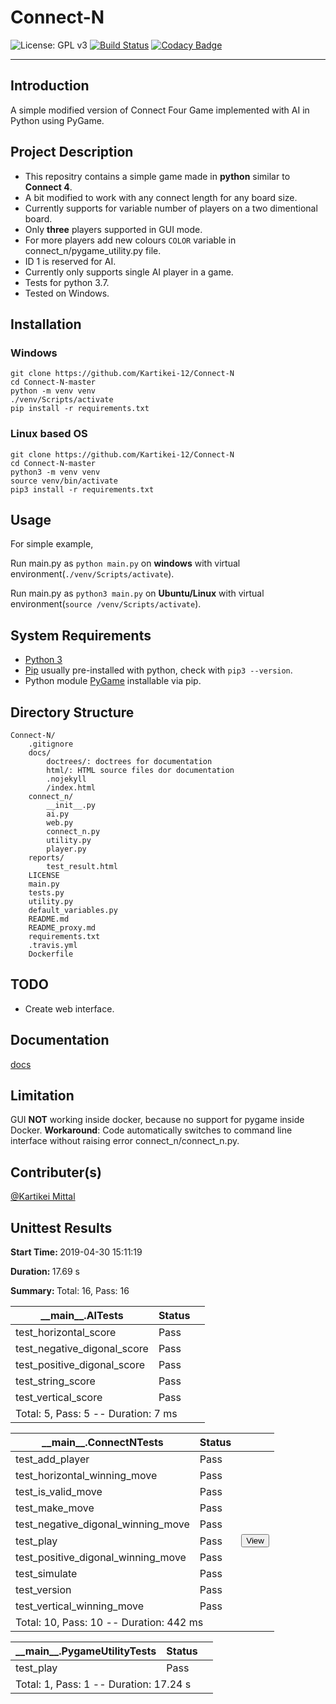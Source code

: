 # Connect-N

![License: GPL v3](https://img.shields.io/badge/License-GPLv3-blue.svg)
[![Build Status](https://travis-ci.org/Kartikei-12/Connect-N.svg?branch=master)](https://travis-ci.org/Kartikei-12/Connect-N)
[![Codacy Badge](https://api.codacy.com/project/badge/Grade/4a053ff3c19247958b88183242723d23)](https://www.codacy.com/app/Kartikei-12/Connect-N?utm_source=github.com&amp;utm_medium=referral&amp;utm_content=Kartikei-12/Connect-N&amp;utm_campaign=Badge_Grade)
<hr>

## Introduction

A simple modified version of Connect Four Game implemented with AI in Python using PyGame.

## Project Description

*  This repositry contains a simple game made in **python** similar to **Connect 4**.
*  A bit modified to work with any connect length for any board size.
*  Currently supports for variable number of players on a two dimentional board.
*  Only **three** players supported in GUI mode.
*  For more players add new colours `COLOR` variable in connect_n/pygame_utility.py file.
*  ID 1 is reserved for AI.
*  Currently only supports single AI player in a game.
*  Tests for python 3.7.
*  Tested on Windows.

## Installation

### Windows

    git clone https://github.com/Kartikei-12/Connect-N
    cd Connect-N-master
    python -m venv venv
    ./venv/Scripts/activate
    pip install -r requirements.txt

### Linux based OS

    git clone https://github.com/Kartikei-12/Connect-N
    cd Connect-N-master
    python3 -m venv venv
    source venv/bin/activate
    pip3 install -r requirements.txt

## Usage

For simple example,

Run main.py as `python main.py` on **windows** with virtual environment(`./venv/Scripts/activate`).

Run main.py as `python3 main.py` on **Ubuntu/Linux** with virtual environment(`source /venv/Scripts/activate`).

## System Requirements

*  [Python 3](https://www.python.org/)
*  [Pip](https://pypi.org/) usually pre-installed with python, check with `pip3 --version`.
*  Python module [PyGame](https://pypi.org/project/pygame/) installable via pip.

## Directory Structure

    Connect-N/
        .gitignore
        docs/
            doctrees/: doctrees for documentation
            html/: HTML source files dor documentation
            .nojekyll
            /index.html
        connect_n/
            __init__.py
            ai.py
            web.py
            connect_n.py
            utility.py
            player.py
        reports/
            test_result.html
        LICENSE
        main.py
        tests.py
        utility.py
        default_variables.py
        README.md
        README_proxy.md
        requirements.txt
        .travis.yml
        Dockerfile

## TODO

*  Create web interface.

## Documentation

[docs](https://kartikei-12.github.io/Connect-N/html/index.html)

## Limitation

GUI **NOT** working inside docker, because no support for pygame inside Docker.
**Workaround**: Code automatically switches to command line interface without raising error connect_n/connect_n.py. 

## Contributer(s)

[@Kartikei Mittal](https://github.com/Kartikei-12)



<!DOCTYPE html>
<html>

<body>
    <div class="container">
        <div class="row">
            <div class="col-xs-12">
                <h2 class="text-capitalize">Unittest Results</h2>
                <p class='attribute'><strong>Start Time: </strong>2019-04-30 15:11:19</p>
                <p class='attribute'><strong>Duration: </strong>17.69 s</p>
                <p class='attribute'><strong>Summary: </strong>Total: 16, Pass: 16</p>
            </div>
        </div>
        <div class="row">
            <div class="col-xs-12 col-sm-10 col-md-10">
                <table class='table table-hover table-responsive'>
                    <thead>
                        <tr>
                            <th>__main__.AITests</th>
                            <th>Status</th>
                            <th></th>
                        </tr>
                    </thead>
                    <tbody>
                        <tr class='success'>
                            <td class="col-xs-10">test_horizontal_score</td>
                            <td class="col-xs-1">
                                <span class="label label-success" style="display:block;width:40px;">Pass</span>
                            </td>
                            <td class="col-xs-1">
                            </td>
                        </tr>
                        <tr class='success'>
                            <td class="col-xs-10">test_negative_digonal_score</td>
                            <td class="col-xs-1">
                                <span class="label label-success" style="display:block;width:40px;">Pass</span>
                            </td>
                            <td class="col-xs-1">
                            </td>
                        </tr>
                        <tr class='success'>
                            <td class="col-xs-10">test_positive_digonal_score</td>
                            <td class="col-xs-1">
                                <span class="label label-success" style="display:block;width:40px;">Pass</span>
                            </td>
                            <td class="col-xs-1">
                            </td>
                        </tr>
                        <tr class='success'>
                            <td class="col-xs-10">test_string_score</td>
                            <td class="col-xs-1">
                                <span class="label label-success" style="display:block;width:40px;">Pass</span>
                            </td>
                            <td class="col-xs-1">
                            </td>
                        </tr>
                        <tr class='success'>
                            <td class="col-xs-10">test_vertical_score</td>
                            <td class="col-xs-1">
                                <span class="label label-success" style="display:block;width:40px;">Pass</span>
                            </td>
                            <td class="col-xs-1">
                            </td>
                        </tr>
                        <tr>
                            <td colspan="3">
                                Total: 5, Pass: 5 -- Duration: 7 ms
                            </td>
                        </tr>
                    </tbody>
                </table>
            </div>
        </div>
        <div class="row">
            <div class="col-xs-12 col-sm-10 col-md-10">
                <table class='table table-hover table-responsive'>
                    <thead>
                        <tr>
                            <th>__main__.ConnectNTests</th>
                            <th>Status</th>
                            <th></th>
                        </tr>
                    </thead>
                    <tbody>
                        <tr class='success'>
                            <td class="col-xs-10">test_add_player</td>
                            <td class="col-xs-1">
                                <span class="label label-success" style="display:block;width:40px;">Pass</span>
                            </td>
                            <td class="col-xs-1">
                            </td>
                        </tr>
                        <tr class='success'>
                            <td class="col-xs-10">test_horizontal_winning_move</td>
                            <td class="col-xs-1">
                                <span class="label label-success" style="display:block;width:40px;">Pass</span>
                            </td>
                            <td class="col-xs-1">
                            </td>
                        </tr>
                        <tr class='success'>
                            <td class="col-xs-10">test_is_valid_move</td>
                            <td class="col-xs-1">
                                <span class="label label-success" style="display:block;width:40px;">Pass</span>
                            </td>
                            <td class="col-xs-1">
                            </td>
                        </tr>
                        <tr class='success'>
                            <td class="col-xs-10">test_make_move</td>
                            <td class="col-xs-1">
                                <span class="label label-success" style="display:block;width:40px;">Pass</span>
                            </td>
                            <td class="col-xs-1">
                            </td>
                        </tr>
                        <tr class='success'>
                            <td class="col-xs-10">test_negative_digonal_winning_move</td>
                            <td class="col-xs-1">
                                <span class="label label-success" style="display:block;width:40px;">Pass</span>
                            </td>
                            <td class="col-xs-1">
                            </td>
                        </tr>
                        <tr class='success'>
                            <td class="col-xs-10">test_play</td>
                            <td class="col-xs-1">
                                <span class="label label-success" style="display:block;width:40px;">Pass</span>
                            </td>
                            <td class="col-xs-1">
                                <button class="btn btn-default btn-xs">View</button>
                            </td>
                        </tr>
                        <tr style="display:none;">
                            <td class="col-xs-9" colspan="3"><p>[[0 0 0 0 0 0 0]
 [0 0 0 0 0 0 0]
 [0 0 0 0 0 0 0]
 [0 0 0 0 0 0 0]
 [0 0 0 0 0 0 0]
 [0 0 0 0 0 0 0]]
[[0 0 0 0 0 0 0]
 [0 0 0 0 0 0 0]
 [0 0 0 0 0 0 0]
 [0 0 0 0 0 0 0]
 [0 0 0 0 0 0 0]
 [1 0 0 0 0 0 0]]
[[0 0 0 0 0 0 0]
 [0 0 0 0 0 0 0]
 [0 0 0 0 0 0 0]
 [0 0 0 0 0 0 0]
 [2 0 0 0 0 0 0]
 [1 0 0 0 0 0 0]]
[[0 0 0 0 0 0 0]
 [0 0 0 0 0 0 0]
 [0 0 0 0 0 0 0]
 [1 0 0 0 0 0 0]
 [2 0 0 0 0 0 0]
 [1 0 0 0 0 0 0]]
[[0 0 0 0 0 0 0]
 [0 0 0 0 0 0 0]
 [2 0 0 0 0 0 0]
 [1 0 0 0 0 0 0]
 [2 0 0 0 0 0 0]
 [1 0 0 0 0 0 0]]
[[0 0 0 0 0 0 0]
 [1 0 0 0 0 0 0]
 [2 0 0 0 0 0 0]
 [1 0 0 0 0 0 0]
 [2 0 0 0 0 0 0]
 [1 0 0 0 0 0 0]]
[[2 0 0 0 0 0 0]
 [1 0 0 0 0 0 0]
 [2 0 0 0 0 0 0]
 [1 0 0 0 0 0 0]
 [2 0 0 0 0 0 0]
 [1 0 0 0 0 0 0]]
[[2 0 0 0 0 0 0]
 [1 0 0 0 0 0 0]
 [2 0 0 0 0 0 0]
 [1 0 0 0 0 0 0]
 [2 0 0 0 0 0 0]
 [1 0 0 1 0 0 0]]
[[2 0 0 0 0 0 0]
 [1 0 0 0 0 0 0]
 [2 0 0 0 0 0 0]
 [1 0 0 0 0 0 0]
 [2 0 0 0 0 0 0]
 [1 0 2 1 0 0 0]]
[[2 0 0 0 0 0 0]
 [1 0 0 0 0 0 0]
 [2 0 0 0 0 0 0]
 [1 0 0 0 0 0 0]
 [2 0 0 1 0 0 0]
 [1 0 2 1 0 0 0]]
[[2 0 0 0 0 0 0]
 [1 0 0 0 0 0 0]
 [2 0 0 0 0 0 0]
 [1 0 0 0 0 0 0]
 [2 0 0 1 0 0 0]
 [1 0 2 1 2 0 0]]
[[2 0 0 0 0 0 0]
 [1 0 0 0 0 0 0]
 [2 0 0 0 0 0 0]
 [1 0 0 0 0 0 0]
 [2 0 1 1 0 0 0]
 [1 0 2 1 2 0 0]]
[[2 0 0 0 0 0 0]
 [1 0 0 0 0 0 0]
 [2 0 0 0 0 0 0]
 [1 0 0 2 0 0 0]
 [2 0 1 1 0 0 0]
 [1 0 2 1 2 0 0]]
[[2 0 0 0 0 0 0]
 [1 0 0 0 0 0 0]
 [2 0 0 0 0 0 0]
 [1 0 1 2 0 0 0]
 [2 0 1 1 0 0 0]
 [1 0 2 1 2 0 0]]
[[2 0 0 0 0 0 0]
 [1 0 0 0 0 0 0]
 [2 0 0 2 0 0 0]
 [1 0 1 2 0 0 0]
 [2 0 1 1 0 0 0]
 [1 0 2 1 2 0 0]]
[[2 0 0 0 0 0 0]
 [1 0 0 0 0 0 0]
 [2 0 1 2 0 0 0]
 [1 0 1 2 0 0 0]
 [2 0 1 1 0 0 0]
 [1 0 2 1 2 0 0]]
[[2 0 0 0 0 0 0]
 [1 0 0 0 0 0 0]
 [2 0 1 2 0 0 0]
 [1 0 1 2 0 0 0]
 [2 0 1 1 2 0 0]
 [1 0 2 1 2 0 0]]
[[2 0 0 0 0 0 0]
 [1 0 0 0 0 0 0]
 [2 0 1 2 0 0 0]
 [1 0 1 2 1 0 0]
 [2 0 1 1 2 0 0]
 [1 0 2 1 2 0 0]]
[[2 0 0 0 0 0 0]
 [1 0 0 0 0 0 0]
 [2 0 1 2 2 0 0]
 [1 0 1 2 1 0 0]
 [2 0 1 1 2 0 0]
 [1 0 2 1 2 0 0]]
[[2 0 0 0 0 0 0]
 [1 0 0 1 0 0 0]
 [2 0 1 2 2 0 0]
 [1 0 1 2 1 0 0]
 [2 0 1 1 2 0 0]
 [1 0 2 1 2 0 0]]
[[2 0 0 0 0 0 0]
 [1 0 2 1 0 0 0]
 [2 0 1 2 2 0 0]
 [1 0 1 2 1 0 0]
 [2 0 1 1 2 0 0]
 [1 0 2 1 2 0 0]]
[[2 0 0 0 0 0 0]
 [1 0 2 1 1 0 0]
 [2 0 1 2 2 0 0]
 [1 0 1 2 1 0 0]
 [2 0 1 1 2 0 0]
 [1 0 2 1 2 0 0]]
[[2 0 0 0 0 0 0]
 [1 0 2 1 1 0 0]
 [2 0 1 2 2 0 0]
 [1 0 1 2 1 0 0]
 [2 0 1 1 2 0 0]
 [1 2 2 1 2 0 0]]
[[2 0 0 0 0 0 0]
 [1 0 2 1 1 0 0]
 [2 0 1 2 2 0 0]
 [1 0 1 2 1 0 0]
 [2 1 1 1 2 0 0]
 [1 2 2 1 2 0 0]]
[[2 0 0 0 0 0 0]
 [1 0 2 1 1 0 0]
 [2 0 1 2 2 0 0]
 [1 2 1 2 1 0 0]
 [2 1 1 1 2 0 0]
 [1 2 2 1 2 0 0]]
Winner:  AI
[32m30-04-2019 at 15:11:19[0m: [1m
Winner: <class 'AI'> 1
        Players: [<connect_n.ai.AI object at 0x04E91B30>, <connect_n.ai.AI object at 0x04E91BB0>]
        Game Sequence: [0, 1, 2, 3, 4, 5, 6, 0, 1, 2, 3, 4, 5, 6, 0, 1, 2, 3, 4, 5, 6, 0, 1, 2, 3, 4, 5, 6, 0, 1, 2, 3, 4, 5, 6, 0, 1, 2, 3, 4, 5, 6, 1, 2, 3, 4, 5, 6, 1, 2, 3, 4, 5, 6, 1, 2, 3, 4, 5, 6, 1, 2, 3, 4, 5, 6, 1, 2, 3, 4, 5, 6, 1, 2, 3, 4, 5, 6, 1, 2, 3, 4, 5, 6, 1, 2, 3, 4, 5, 6, 1, 2, 3, 4, 5, 6, 1, 2, 3, 4, 5, 6, 1, 2, 3, 4, 5, 6, 1, 2, 3, 4, 5, 6, 1, 2, 3, 4, 5, 6, 1, 2, 3, 4, 5, 6, 1, 2, 3, 4, 5, 6, 1, 2, 3, 4, 5, 6, 1, 2, 3, 4, 5, 6, 1, 2, 3, 4, 5, 6, 1, 2, 3, 4, 5, 6]

[0m
</p>
                            </td>
                        </tr>
                        <tr class='success'>
                            <td class="col-xs-10">test_positive_digonal_winning_move</td>
                            <td class="col-xs-1">
                                <span class="label label-success" style="display:block;width:40px;">Pass</span>
                            </td>
                            <td class="col-xs-1">
                            </td>
                        </tr>
                        <tr class='success'>
                            <td class="col-xs-10">test_simulate</td>
                            <td class="col-xs-1">
                                <span class="label label-success" style="display:block;width:40px;">Pass</span>
                            </td>
                            <td class="col-xs-1">
                            </td>
                        </tr>
                        <tr class='success'>
                            <td class="col-xs-10">test_version</td>
                            <td class="col-xs-1">
                                <span class="label label-success" style="display:block;width:40px;">Pass</span>
                            </td>
                            <td class="col-xs-1">
                            </td>
                        </tr>
                        <tr class='success'>
                            <td class="col-xs-10">test_vertical_winning_move</td>
                            <td class="col-xs-1">
                                <span class="label label-success" style="display:block;width:40px;">Pass</span>
                            </td>
                            <td class="col-xs-1">
                            </td>
                        </tr>
                        <tr>
                            <td colspan="3">
                                Total: 10, Pass: 10 -- Duration: 442 ms
                            </td>
                        </tr>
                    </tbody>
                </table>
            </div>
        </div>
        <div class="row">
            <div class="col-xs-12 col-sm-10 col-md-10">
                <table class='table table-hover table-responsive'>
                    <thead>
                        <tr>
                            <th>__main__.PygameUtilityTests</th>
                            <th>Status</th>
                            <th></th>
                        </tr>
                    </thead>
                    <tbody>
                        <tr class='success'>
                            <td class="col-xs-10">test_play</td>
                            <td class="col-xs-1">
                                <span class="label label-success" style="display:block;width:40px;">Pass</span>
                            </td>
                            <td class="col-xs-1">
                            </td>
                        </tr>
                        <tr>
                            <td colspan="3">
                                Total: 1, Pass: 1 -- Duration: 17.24 s
                            </td>
                        </tr>
                    </tbody>
                </table>
            </div>
        </div>
    </div></body></html>